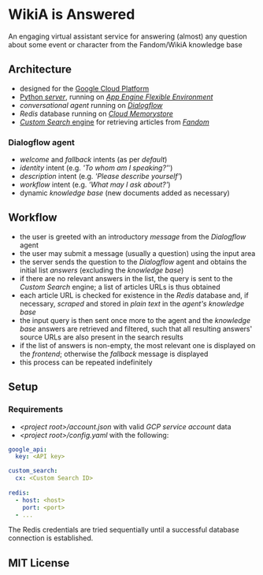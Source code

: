 # WikiA is Answered

An engaging virtual assistant service for answering (almost) any question about some event or character from the Fandom/WikiA knowledge base

## Architecture
- designed for the [Google Cloud Platform](https://cloud.google.com/)
- [Python *server*](https://bareasgi.readthedocs.io/en/latest/), running on [*App Engine Flexible Environment*](https://cloud.google.com/appengine/docs/flexible/)
- *conversational agent* running on [*Dialogflow*](https://dialogflow.com/)
- *Redis* database running on [*Cloud Memorystore*](https://cloud.google.com/memorystore/)
- [*Custom Search* engine](https://www.google.com/cse/) for retrieving articles from [*Fandom*](https://www.fandom.com/)

### Dialogflow agent
- *welcome* and *fallback* intents (as per *default*)
- *identity* intent (e.g. *'To whom am I speaking?'*')
- *description* intent (e.g. *'Please describe yourself'*)
- *workflow* intent (e.g. *'What may I ask about?'*)
- dynamic *knowledge base* (new documents added as necessary)

## Workflow
- the user is greeted with an introductory *message* from the *Dialogflow* agent
- the user may submit a message (usually a question) using the input area
- the server sends the question to the *Dialogflow* agent and obtains the initial list *answers* (excluding the *knowledge base*)
- if there are no relevant answers in the list, the query is sent to the *Custom Search* engine; a list of articles URLs is thus obtained
- each article URL is checked for existence in the *Redis* database and, if necessary, *scraped* and stored in *plain text* in the *agent's* *knowledge base*
- the input query is then sent once more to the agent and the *knowledge base* answers are retrieved and filtered, such that all resulting answers' source URLs are also present in the search results
- if the list of answers is non-empty, the most relevant one is displayed on the *frontend*; otherwise the *fallback* message is displayed
- this process can be repeated indefinitely

## Setup
### Requirements
- *\<project root>/account.json* with valid *GCP service account* data
- *\<project root>/config.yaml* with the following:
```yaml
google_api:
  key: <API key>

custom_search:
  cx: <Custom Search ID>
  
redis:
  - host: <host>
    port: <port>
  - ...
```

The Redis credentials are tried sequentially until a successful database connection is established.

## MIT License
